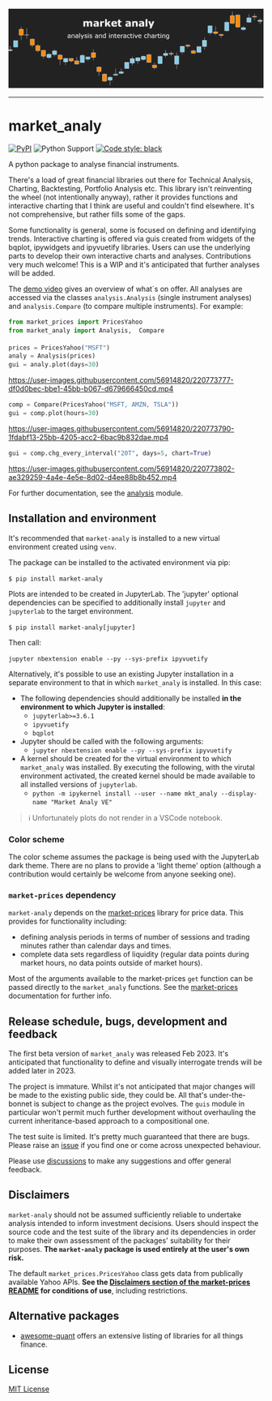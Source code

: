 <!-- NB any links not defined as aboslute will not resolve on PyPI page -->
<div align="center">
  <img src="docs/splash.png"><br>
</div>

-----------------

# market_analy

[![PyPI](https://img.shields.io/pypi/v/market-analy)](https://pypi.org/project/market-analy/) ![Python Support](https://img.shields.io/pypi/pyversions/market-analy) [![Code style: black](https://img.shields.io/badge/code%20style-black-000000.svg)](https://github.com/psf/black)

A python package to analyse financial instruments.

There's a load of great financial libraries out there for Technical Analysis, Charting, Backtesting, Portfolio Analysis etc. This library isn't reinventing the wheel (not intentionally anyway), rather it provides functions and interactive charting that I think are useful and couldn't find elsewhere. It's not comprehensive, but rather fills some of the gaps.

Some functionality is general, some is focused on defining and identifying trends. Interactive charting is offered via guis created from widgets of the bqplot, ipywidgets and ipyvuetify libraries. Users can use the underlying parts to develop their own interactive charts and analyses. Contributions very much welcome! This is a WIP and it's anticipated that further analyses will be added.

The [demo video](https://vimeo.com/801302973) gives an overview of what´s on offer. All analyses are accessed via the classes `analysis.Analysis` (single instrument analyses) and `analysis.Compare` (to compare multiple instruments). For example:

```python
from market_prices import PricesYahoo
from market_analy import Analysis,  Compare

prices = PricesYahoo("MSFT")
analy = Analysis(prices)
gui = analy.plot(days=30)
```
https://user-images.githubusercontent.com/56914820/220773777-df0d0bec-bbe1-45bb-b067-d679666450cd.mp4

```python
comp = Compare(PricesYahoo("MSFT, AMZN, TSLA"))
gui = comp.plot(hours=30)
```
https://user-images.githubusercontent.com/56914820/220773790-1fdabf13-25bb-4205-acc2-6bac9b832dae.mp4

```python
gui = comp.chg_every_interval("20T", days=5, chart=True)
```
https://user-images.githubusercontent.com/56914820/220773802-ae329259-4a4e-4e5e-8d02-d4ee88b8b452.mp4


For further documentation, see the [analysis](https://github.com/maread99/market_analy/blob/master/src/market_analy/analysis.py) module.

## Installation and environment

It's recommended that `market-analy` is installed to a new virtual environment created using `venv`.

The package can be installed to the activated environment via pip:

`$ pip install market-analy`

Plots are intended to be created in JupyterLab. The 'jupyter' optional dependencies can be specified to additionally install `jupyter` and `jupyterlab` to the target environment.

`$ pip install market-analy[jupyter]`

Then call:

`jupyter nbextension enable --py --sys-prefix ipyvuetify`

Alternatively, it's possible to use an existing Jupyter installation in a separate environment to that in which `market_analy` is installed. In this case:
* The following dependencies should additionally be installed **in the environment to which Jupyter is installed**:
  - `jupyterlab>=3.6.1`
  - `ipyvuetify`
  - `bqplot`
* Jupyter should be called with the following arguments:
  - `jupyter nbextension enable --py --sys-prefix ipyvuetify`
* A kernel should be created for the virtual environment to which `market_analy` was installed. By executing the following, with the virutal environment activated, the created kernel should be made available to all installed versions of `jupyterlab`.
  - `python -m ipykernel install --user --name mkt_analy --display-name "Market Analy VE"`

> :information_source: Unfortunately plots do not render in a VSCode notebook.

### Color scheme
The color scheme assumes the package is being used with the JupyterLab dark theme. There are no plans to provide a 'light theme' option (although a contribution would certainly be welcome from anyone seeking one).

### `market-prices` dependency
`market-analy` depends on the [market-prices][market-prices] library for price data. This provides for functionality including:
* defining analysis periods in terms of number of sessions and trading minutes rather than calendar days and times.
* complete data sets regardless of liquidity (regular data points during market hours, no data points outside of market hours).

Most of the arguments available to the market-prices `get` function can be passed directly to the `market_analy` functions. See the [market-prices][market-prices] documentation for further info.

## Release schedule, bugs, development and feedback

The first beta version of `market_analy` was released Feb 2023. It's anticipated that functionality to define and visually interrogate trends will be added later in 2023.

The project is immature. Whilst it's not anticipated that major changes will be made to the existing public side, they could be. All that's under-the-bonnet is subject to change as the project evolves. The `guis` module in particular won't permit much further development without overhauling the current inheritance-based approach to a compositional one.

The test suite is limited. It's pretty much guaranteed that there are bugs. Please raise an [issue](https://github.com/maread99/market_analy/issues) if you find one or come across unexpected behaviour.

Please use [discussions](https://github.com/maread99/market_analy/discussions) to make any suggestions and offer general feedback.

## Disclaimers
`market-analy` should not be assumed sufficiently reliable to undertake analysis intended to inform investment decisions. Users should inspect the source code and the test suite of the library and its dependencies in order to make their own assessment of the packages' suitability for their purposes. **The `market-analy` package is used entirely at the user's own risk.**

The default `market_prices.PricesYahoo` class gets data from publically available Yahoo APIs. **See the [Disclaimers section of the market-prices README](https://github.com/maread99/market_prices#disclaimers) for conditions of use**, including restrictions.

## Alternative packages

* [awesome-quant](https://github.com/wilsonfreitas/awesome-quant) offers an extensive listing of libraries for all things finance.

## License

[MIT License][license]


[license]: https://github.com/maread99/beanahead/blob/master/LICENSE.txt
[market-prices]: https://github.com/maread99/market_prices
